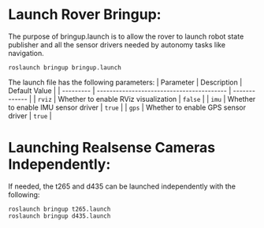 Launch Rover Bringup:
========================================================================
The purpose of bringup.launch is to allow the rover to launch robot state publisher and all the sensor drivers needed by autonomy tasks like navigation.

    roslaunch bringup bringup.launch
    
The launch file has the following parameters:
| Parameter | Description                               | Default Value |
| --------- | ----------------------------------------- | ------------- |
| `rviz`    | Whether to enable RViz visualization      | `false`       |
| `imu`     | Whether to enable IMU sensor driver       | `true`        |
| `gps`     | Whether to enable GPS sensor driver       | `true`        |



Launching Realsense Cameras Independently:
============================================================================
If needed, the t265 and d435 can be launched independently with the following:
    
    roslaunch bringup t265.launch
    roslaunch bringup d435.launch


